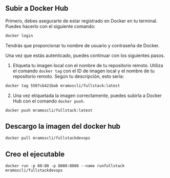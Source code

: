 ## Subir a Docker Hub

Primero, debes asegurarte de estar registrado en Docker en tu terminal. Puedes hacerlo con el siguiente comando:

```bash
docker login
```

Tendrás que proporcionar tu nombre de usuario y contraseña de Docker.

Una vez que estás autenticado, puedes continuar con los siguientes pasos.

1. Etiqueta tu imagen local con el nombre de tu repositorio remoto. Utiliza el comando `docker tag` con el ID de imagen local y el nombre de tu repositorio remoto. Según tu descripción, esto sería:

```bash
docker tag 5507cb421bab mramoscli/fullstack:latest
```

2. Una vez etiquetada la imagen correctamente, puedes subirla a Docker Hub con el comando `docker push`. 

```bash
docker push mramoscli/fullstack:latest
```

## Descargo la imagen del docker hub
```sh
docker pull mramoscli/fullstackdevops
```
## Creo el ejecutable
```
docker run -p 80:80 -p 8080:8080 --name runfullstack mramoscli/fullstackdevops
```
